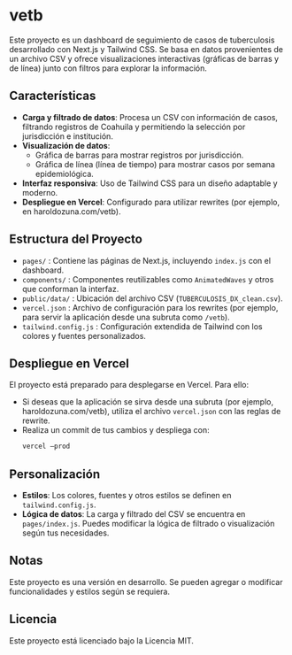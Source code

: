 # vetb

Este proyecto es un dashboard de seguimiento de casos de tuberculosis desarrollado con Next.js y Tailwind CSS. Se basa en datos provenientes de un archivo CSV y ofrece visualizaciones interactivas (gráficas de barras y de línea) junto con filtros para explorar la información.

## Características
- **Carga y filtrado de datos**: Procesa un CSV con información de casos, filtrando registros de Coahuila y permitiendo la selección por jurisdicción e institución.
- **Visualización de datos**:
    - Gráfica de barras para mostrar registros por jurisdicción.
    - Gráfica de línea (línea de tiempo) para mostrar casos por semana epidemiológica.
- **Interfaz responsiva**: Uso de Tailwind CSS para un diseño adaptable y moderno.
- **Despliegue en Vercel**: Configurado para utilizar rewrites (por ejemplo, en haroldozuna.com/vetb).

## Estructura del Proyecto
- `pages/` : Contiene las páginas de Next.js, incluyendo `index.js` con el dashboard.
- `components/` : Componentes reutilizables como `AnimatedWaves` y otros que conforman la interfaz.
- `public/data/` : Ubicación del archivo CSV (`TUBERCULOSIS_DX_clean.csv`).
- `vercel.json` : Archivo de configuración para los rewrites (por ejemplo, para servir la aplicación desde una subruta como `/vetb`).
- `tailwind.config.js` : Configuración extendida de Tailwind con los colores y fuentes personalizados.

## Despliegue en Vercel
El proyecto está preparado para desplegarse en Vercel. Para ello:
- Si deseas que la aplicación se sirva desde una subruta (por ejemplo, haroldozuna.com/vetb), utiliza el archivo `vercel.json` con las reglas de rewrite.
- Realiza un commit de tus cambios y despliega con:
    ```sh
    vercel –prod
    ```

## Personalización
- **Estilos**: Los colores, fuentes y otros estilos se definen en `tailwind.config.js`.
- **Lógica de datos**: La carga y filtrado del CSV se encuentra en `pages/index.js`. Puedes modificar la lógica de filtrado o visualización según tus necesidades.

## Notas
Este proyecto es una versión en desarrollo. Se pueden agregar o modificar funcionalidades y estilos según se requiera.

## Licencia
Este proyecto está licenciado bajo la Licencia MIT.

